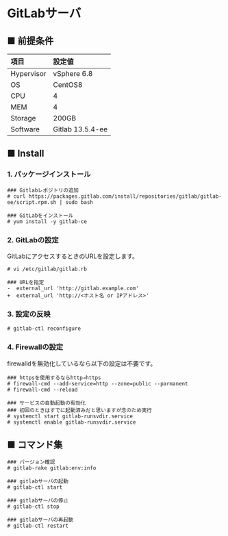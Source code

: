 # GitLabサーバ
## ■ 前提条件
|項目|設定値|
|:---|:---|
|Hypervisor|vSphere 6.8|
|OS|CentOS8|
|CPU|4|
|MEM|4|
|Storage|200GB|
|Software|Gitlab 13.5.4-ee|

## ■ Install
### 1. パッケージインストール
```
### Gitlabレポジトリの追加
# curl https://packages.gitlab.com/install/repositories/gitlab/gitlab-ee/script.rpm.sh | sudo bash
```
```
### GitLabをインストール
# yum install -y gitlab-ce
```
### 2. GitLabの設定
GitLabにアクセスするときのURLを設定します。
```
# vi /etc/gitlab/gitlab.rb
```
```
### URLを指定
-  external_url 'http://gitlab.example.com'
+  external_url 'http://<ホスト名 or IPアドレス>'
```
### 3. 設定の反映
```
# gitlab-ctl reconfigure
```
### 4. Firewallの設定
firewalldを無効化しているなら以下の設定は不要です。
```
### httpsを使用するならhttp→https
# firewall-cmd --add-service=http --zone=public --parmanent
# firewall-cmd --reload
```
```
### サービスの自動起動の有効化
### 初回のときはすでに起動済みだと思いますが念のため実行
# systemctl start gitlab-runsvdir.service
# systemctl enable gitlab-runsvdir.service
```
## ■ コマンド集
```
### バージョン確認
# gitlab-rake gitlab:env:info
```
```
### gitlabサーバの起動
# gitlab-ctl start

### gitlabサーバの停止
# gitlab-ctl stop

### gitlabサーバの再起動
# gitlab-ctl restart
```
